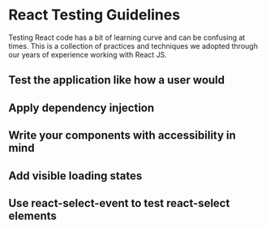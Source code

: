 # React Testing Guidelines

Testing React code has a bit of learning curve and can be confusing at times. This is a collection of practices and techniques we adopted through our years of experience working with React JS.

## Test the application like how a user would

## Apply dependency injection

## Write your components with accessibility in mind

## Add visible loading states

## Use react-select-event to test react-select elements
